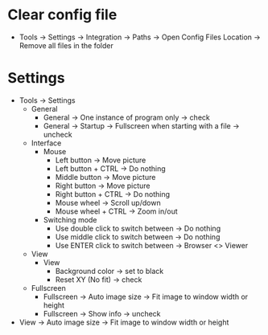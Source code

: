 Clear config file
=====
* Tools -> Settings -> Integration -> Paths -> Open Config Files Location -> Remove all files in the folder

Settings
=====
* Tools -> Settings
    * General
        * General -> One instance of program only -> check
        * General -> Startup -> Fullscreen when starting with a file -> uncheck
    * Interface
        * Mouse
            * Left button -> Move picture
            * Left button + CTRL -> Do nothing
            * Middle button -> Move picture
            * Right button -> Move picture
            * Right button + CTRL -> Do nothing
            * Mouse wheel -> Scroll up/down
            * Mouse wheel + CTRL -> Zoom in/out
        * Switching mode
            * Use double click to switch between -> Do nothing
            * Use middle click to switch between -> Do nothing
            * Use ENTER click to switch between -> Browser <> Viewer
    * View
        * View
            * Background color -> set to black
            * Reset XY (No fit) -> check
    * Fullscreen
        * Fullscreen -> Auto image size -> Fit image to window width or height
        * Fullscreen -> Show info -> uncheck
* View -> Auto image size -> Fit image to window width or height